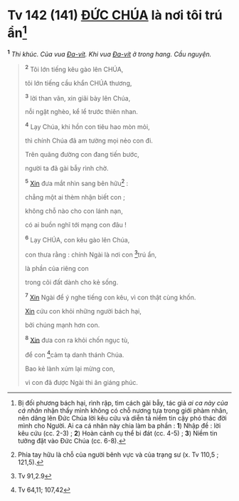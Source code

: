 # Tv 142 (141) [ĐỨC CHÚA]() là nơi tôi trú ẩn[^1-081c1fe2-4247-46c7-bde4-0a1e2a6f4086]
<sup><b>1</b></sup> *Thi khúc. Của vua [Đa-vít](). Khi vua [Đa-vít]() ở trong hang. Cầu nguyện.*

> <sup><b>2</b></sup> Tôi lớn tiếng kêu gào lên CHÚA,
>
> tôi lớn tiếng cầu khẩn CHÚA thương,
>
> <sup><b>3</b></sup> lời than vãn, xin giãi bày lên Chúa,
>
> nỗi ngặt nghèo, kể lể trước thiên nhan.
>
> <sup><b>4</b></sup> Lạy Chúa, khi hồn con tiêu hao mòn mỏi,
>
> thì chính Chúa đã am tường mọi nẻo con đi.
>
> Trên quãng đường con đang tiến bước,
>
> người ta đã gài bẫy rình chờ.
>
> <sup><b>5</b></sup> [Xin]() đưa mắt nhìn sang bên hữu[^2-081c1fe2-4247-46c7-bde4-0a1e2a6f4086] :
>
> chẳng một ai thèm nhận biết con ;
>
> không chỗ nào cho con lánh nạn,
>
> có ai buồn nghĩ tới mạng con đâu !
>
> <sup><b>6</b></sup> Lạy CHÚA, con kêu gào lên Chúa,
>
> con thưa rằng : chính Ngài là nơi con [^1@-081c1fe2-4247-46c7-bde4-0a1e2a6f4086]trú ẩn,
>
> là phần của riêng con
>
> trong cõi đất dành cho kẻ sống.
>
> <sup><b>7</b></sup> [Xin]() Ngài để ý nghe tiếng con kêu, vì con thật cùng khốn.
>
> [Xin]() cứu con khỏi những người bách hại,
>
> bởi chúng mạnh hơn con.
>
> <sup><b>8</b></sup> [Xin]() đưa con ra khỏi chốn ngục tù,
>
> để con [^2@-081c1fe2-4247-46c7-bde4-0a1e2a6f4086]cảm tạ danh thánh Chúa.
>
> Bao kẻ lành xúm lại mừng con,
>
> vì con đã được Ngài thi ân giáng phúc.

[^1-081c1fe2-4247-46c7-bde4-0a1e2a6f4086]: Bị đối phương bách hại, rình rập, tìm cách gài bẫy, tác giả *ai ca này của cá nhân* nhận thấy mình không có chỗ nương tựa trong giới phàm nhân, nên dâng lên Đức Chúa lời kêu cứu và diễn tả niềm tin cậy phó thác đời mình cho Người. Ai ca cá nhân này chia làm ba phần : **1**) Nhập đề : lời kêu cứu (cc. 2-3) ; **2**) Hoàn cảnh cụ thể bi đát (cc. 4-5) ; **3**) Niềm tin tưởng đặt vào Đức Chúa (cc. 6-8).
[^2-081c1fe2-4247-46c7-bde4-0a1e2a6f4086]: Phía tay hữu là chỗ của người bênh vực và của trạng sư (x. Tv 110,5 ; 121,5).
[^1@-081c1fe2-4247-46c7-bde4-0a1e2a6f4086]: Tv 91,2.9
[^2@-081c1fe2-4247-46c7-bde4-0a1e2a6f4086]: Tv 64,11; 107,42